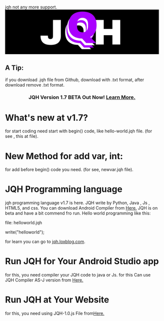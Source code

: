 jqh not any more support.
<img src="jqh_PL_logo_v1.7.jpg"/>
<h2>A Tip:</h2>
if you download .jqh file from Github, download with .txt format, after download remove .txt format.
<div id="update">
  <center>
    <h3>JQH Version 1.7 BETA Out Now! <a href="http://jqh.loxblog.com/page/version1-7"> Learn More.</a></h3>
  </center>
  <h1 id="update">What's new at v1.7?</h1>
  for start coding need start with begin() code, like hello-world.jqh file. (for see , this at file).
<h1 id="update">New Method for add var, int:</h1>
  for add before begin() code you need. (for see, newvar.jqh file).
</div>
<h1 id="update">JQH Programming language</h1>
jqh programming language v1.7 is here. JQH write by Python, Java , Js , HTML5, and css. You can download Android Compiler from <a href="http://www.jqh.loxblog.com/page/download-compiler-android">Here.</a>
JQH is on beta and have a bit commend fro run.
Hello world programming like this:


file: helloworld.jqh


write("helloworld");



for learn you can go to <a href="http://www.jqh.loxblog.com">jqh.loxblog.com</a>.
<h1>Run JQH for Your Android Studio app</h1>
for this, you need compiler your JQH code to java or Js. for this Can use JQH Compiler AS-J version from <a href="http://www.jqh.loxblog.com/page/run-jqh-at-your-android-studio-app">Here.</a>
<h1>Run JQH at Your Website</h1>
for this, you need using JQH-1.0.js File from<a href="http://jqh.loxblog.com/page/r-jqh-a-web">Here.</a>
